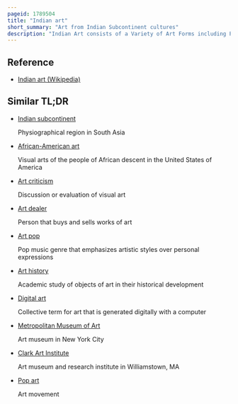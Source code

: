 ```yaml
---
pageid: 1789504
title: "Indian art"
short_summary: "Art from Indian Subcontinent cultures"
description: "Indian Art consists of a Variety of Art Forms including Painting Sculpture Pottery and Textile Arts such as weaved Silk. Geographically it covers the entire indian Subcontinent including what is now india Pakistan Bangladesh Sri Lanka nepal Bhutan and sometimes eastern Afghanistan. A strong sense of design is characteristic of Indian art and can be observed in its modern and traditional forms."
---
```


## Reference

- [Indian art (Wikipedia)](https://en.wikipedia.org/?curid=1789504)

## Similar TL;DR

- [Indian subcontinent](/tldr/en/indian-subcontinent)

  Physiographical region in South Asia

- [African-American art](/tldr/en/african-american-art)

  Visual arts of the people of African descent in the United States of America

- [Art criticism](/tldr/en/art-criticism)

  Discussion or evaluation of visual art

- [Art dealer](/tldr/en/art-dealer)

  Person that buys and sells works of art

- [Art pop](/tldr/en/art-pop)

  Pop music genre that emphasizes artistic styles over personal expressions

- [Art history](/tldr/en/art-history)

  Academic study of objects of art in their historical development

- [Digital art](/tldr/en/digital-art)

  Collective term for art that is generated digitally with a computer

- [Metropolitan Museum of Art](/tldr/en/metropolitan-museum-of-art)

  Art museum in New York City

- [Clark Art Institute](/tldr/en/clark-art-institute)

  Art museum and research institute in Williamstown, MA

- [Pop art](/tldr/en/pop-art)

  Art movement
